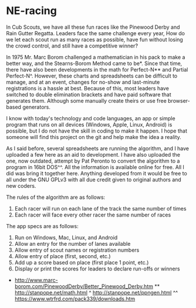 # NE-racing
In Cub Scouts, we have all these fun races like the Pinewood Derby and Rain Gutter Regatta. Leaders face the same challenge every year, How do we let each scout run as many races as possible, have fun without losing the crowd control, and still have a competitive winner?

In 1975 Mr. Marc Borom challenged a mathematician in his pack to make a better way, and the Stearns-Borom Method came to be*. Since that time, there have also been developments in the math for Perfect-N** and Partial Perfect-N^. However, these charts and spreadsheets can be difficult to manage, and at an event, changes for no-show and last-minute registrations is a hassle at best. Because of this, most leaders have switched to double elimination brackets and have paid software that generates them. Although some manually create theirs or use free browser-based generators.

I know with today's technology and code languages, an app or simple program that runs on all devices (Windows, Apple, Linux, Android) is possible, but I do not have the skill in coding to make it happen. I hope that someone will find this project on the git and help make the idea a reality.

As I said before, several spreadsheets are running the algorithm, and I have uploaded a few here as an aid to development. I have also uploaded the one, now outdated, attempt by Pat Peronto to convert the algorithm to a program in 16bit DOS^^. All the information is available online for free. All I did was bring it together here. Anything developed from it would be free to all under the GNU GPLv3 with all due credit given to original authors and new coders.

The rules of the algorithm are as follows:
1) Each racer will run on each lane of the track the same number of times
2) Each racer will face every other racer the same number of races

The app specs are as follows:
1) Run on Windows, Mac, Linux, and Android
2) Allow an entry for the number of lanes available
3) Allow entry of scout names or registration numbers
4) Allow entry of place (first, second, etc.)
5) Add up a score based on place (first place 1 point, etc.)
6) Display or print the scores for leaders to declare run-offs or winners

*  http://www.marc-borom.com/PinewoodDerby/Better_Pinewood_Derby.htm
** http://stanpope.net/math.html
^  http://stanpope.net/ppngen.html
^^ https://www.wtrfrd.com/pack339/downloads.htm
